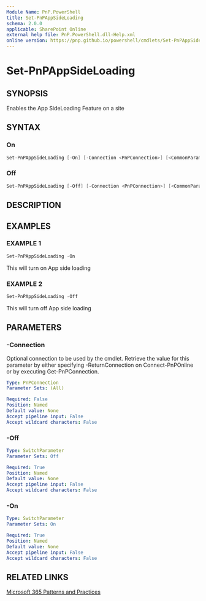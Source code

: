 ```yaml
---
Module Name: PnP.PowerShell
title: Set-PnPAppSideLoading
schema: 2.0.0
applicable: SharePoint Online
external help file: PnP.PowerShell.dll-Help.xml
online version: https://pnp.github.io/powershell/cmdlets/Set-PnPAppSideLoading.html
---
```

 
# Set-PnPAppSideLoading

## SYNOPSIS
Enables the App SideLoading Feature on a site

## SYNTAX

### On
```powershell
Set-PnPAppSideLoading [-On] [-Connection <PnPConnection>] [<CommonParameters>]
```

### Off
```powershell
Set-PnPAppSideLoading [-Off] [-Connection <PnPConnection>] [<CommonParameters>]
```

## DESCRIPTION

## EXAMPLES

### EXAMPLE 1
```powershell
Set-PnPAppSideLoading -On
```

This will turn on App side loading

### EXAMPLE 2
```powershell
Set-PnPAppSideLoading -Off
```

This will turn off App side loading

## PARAMETERS

### -Connection
Optional connection to be used by the cmdlet. Retrieve the value for this parameter by either specifying -ReturnConnection on Connect-PnPOnline or by executing Get-PnPConnection.

```yaml
Type: PnPConnection
Parameter Sets: (All)

Required: False
Position: Named
Default value: None
Accept pipeline input: False
Accept wildcard characters: False
```

### -Off

```yaml
Type: SwitchParameter
Parameter Sets: Off

Required: True
Position: Named
Default value: None
Accept pipeline input: False
Accept wildcard characters: False
```

### -On

```yaml
Type: SwitchParameter
Parameter Sets: On

Required: True
Position: Named
Default value: None
Accept pipeline input: False
Accept wildcard characters: False
```

## RELATED LINKS

[Microsoft 365 Patterns and Practices](https://aka.ms/m365pnp)

